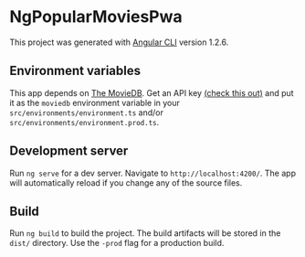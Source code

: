 # NgPopularMoviesPwa

This project was generated with [Angular CLI](https://github.com/angular/angular-cli) version 1.2.6.

## Environment variables

This app depends on [The MovieDB](https://www.themoviedb.org). Get an API key [(check this out)](https://www.themoviedb.org/faq/api?language=en) and put it as the `moviedb` environment variable in your `src/environments/environment.ts` and/or `src/environments/environment.prod.ts`.

## Development server

Run `ng serve` for a dev server. Navigate to `http://localhost:4200/`. The app will automatically reload if you change any of the source files.

## Build

Run `ng build` to build the project. The build artifacts will be stored in the `dist/` directory. Use the `-prod` flag for a production build.
